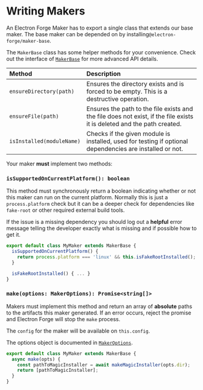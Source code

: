 # Writing Makers

An Electron Forge Maker has to export a single class that extends our base maker. The base maker can be depended on by installing`@electron-forge/maker-base`.

The `MakerBase` class has some helper methods for your convenience. Check out the interface of [`MakerBase`](https://js.electronforge.io/classes/_electron_forge_maker_base.Maker.html) for more advanced API details.

| Method                    | Description                                                                                                             |
| :------------------------ | :---------------------------------------------------------------------------------------------------------------------- |
| `ensureDirectory(path)`   | Ensures the directory exists and is forced to be empty. This is a destructive operation.                                |
| `ensureFile(path)`        | Ensures the path to the file exists and the file does not exist, if the file exists it is deleted and the path created. |
| `isInstalled(moduleName)` | Checks if the given module is installed, used for testing if optional dependencies are installed or not.                |

Your maker **must** implement two methods:

### `isSupportedOnCurrentPlatform(): boolean`

This method must synchronously return a boolean indicating whether or not this maker can run on the current platform. Normally this is just a `process.platform` check but it can be a deeper check for dependencies like `fake-root` or other required external build tools.

If the issue is a missing dependency you should log out a **helpful** error message telling the developer exactly what is missing and if possible how to get it.

```javascript
export default class MyMaker extends MakerBase {
  isSupportedOnCurrentPlatform() {
    return process.platform === 'linux' && this.isFakeRootInstalled();
  }

  isFakeRootInstalled() { ... }
}
```

### `make(options: MakerOptions): Promise<string[]>`

Makers must implement this method and return an array of **absolute** paths to the artifacts this maker generated. If an error occurs, reject the promise and Electron Forge will stop the `make` process.

The `config` for the maker will be available on `this.config`.

The options object is documented in [`MakerOptions`](https://js.electronforge.io/interfaces/_electron_forge_maker_base.MakerOptions.html).

```javascript
export default class MyMaker extends MakerBase {
  async make(opts) {
    const pathToMagicInstaller = await makeMagicInstaller(opts.dir);
    return [pathToMagicInstaller];
  }
}
```
